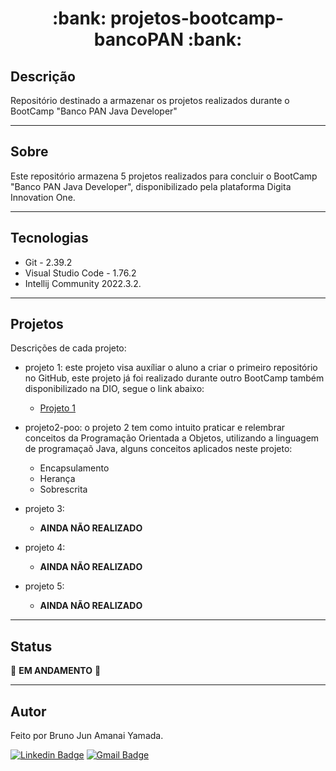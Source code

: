 <h1 align="center"> :bank: projetos-bootcamp-bancoPAN :bank: </h1>

## Descrição

Repositório destinado a armazenar os projetos realizados durante o BootCamp "Banco PAN Java Developer"

***

## Sobre

Este repositório armazena 5 projetos realizados para concluir o BootCamp "Banco PAN Java Developer", disponibilizado pela plataforma Digita Innovation One.

***

## Tecnologias
* Git - 2.39.2
* Visual Studio Code - 1.76.2
* Intellij Community 2022.3.2.

***

## Projetos

Descrições de cada projeto:

* projeto 1: este projeto visa auxíliar o aluno a criar o primeiro repositório no GitHub, este projeto já foi realizado durante outro BootCamp também disponibilizado na DIO, segue o link abaixo:
    * <a href="https://github.com/BrunoJun/dio-bootcamp-everis-new-talents-java">Projeto 1</a>

* projeto2-poo: o projeto 2 tem como intuito praticar e relembrar conceitos da Programação Orientada a Objetos, utilizando a linguagem de programaçaõ Java, alguns conceitos aplicados neste projeto:
    * Encapsulamento
    * Herança
    * Sobrescrita

* projeto 3:
    * **AINDA NÃO REALIZADO**

* projeto 4:
    * **AINDA NÃO REALIZADO**

* projeto 5:
    * **AINDA NÃO REALIZADO**
***

## Status

:construction_worker: **EM ANDAMENTO** :construction_worker:

***

## Autor

Feito por Bruno Jun Amanai Yamada.

[![Linkedin Badge](https://img.shields.io/badge/-BrunoJun-blue?style=flat-square&logo=Linkedin&logoColor=white&link=https://www.linkedin.com/in/brunojun//)](https://www.linkedin.com/in/brunojun/) [![Gmail Badge](https://img.shields.io/badge/-brunojun7@gmail.com-c14438?style=flat-square&logo=Gmail&logoColor=white&link=mailto:brunojun7@gmail.com)](mailto:brunojun7@gmail.com)